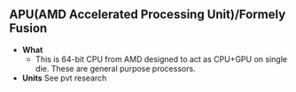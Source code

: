 ##  APU(AMD Accelerated Processing Unit)/Formely Fusion
- **What**
  - This is 64-bit CPU from AMD designed to act as CPU+GPU on single die. These are general purpose processors.
- **Units** See pvt research

